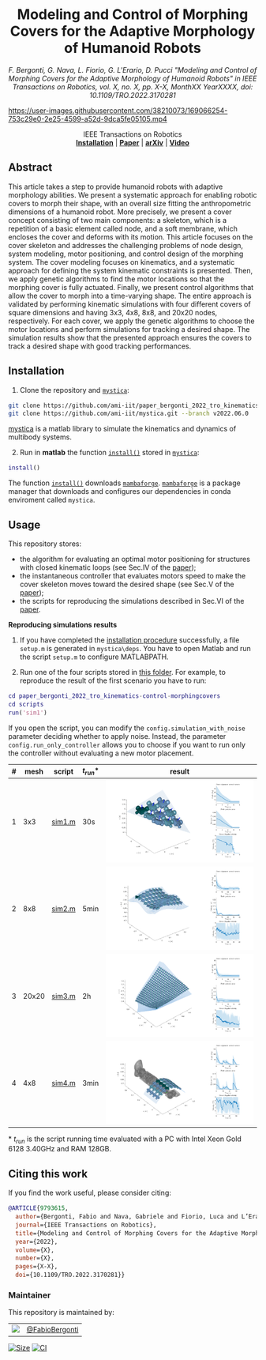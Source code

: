 <h1 align="center">
Modeling and Control of Morphing Covers for the Adaptive Morphology of Humanoid Robots
</h1>


<div align="center">


_F. Bergonti, G. Nava, L. Fiorio, G. L'Erario, D. Pucci "Modeling and Control of Morphing Covers for the Adaptive Morphology of Humanoid Robots" in 
IEEE Transactions on Robotics, vol. X, no. X, pp. X-X, MonthXX YearXXXX, doi: 10.1109/TRO.2022.3170281_

</div>

<p align="center">

https://user-images.githubusercontent.com/38210073/169066254-753c29e0-2e25-4599-a52d-9dca5fe05105.mp4

</p>

<div align="center">
  IEEE Transactions on Robotics
</div>

<div align="center">
  <a href="#installation"><b>Installation</b></a> |
  <a href="https://ieeexplore.ieee.org/document/9793615"><b>Paper</b></a> |
  <a href="https://arxiv.org/abs/2207.01025"><b>arXiv</b></a> |
  <a href="https://youtu.be/kMfXb2xqGn4"><b>Video</b></a>
</div>

## Abstract

This article takes a step to provide humanoid robots with adaptive morphology abilities. We present a systematic approach for enabling robotic covers to morph their shape, with an overall size fitting the anthropometric dimensions of a humanoid robot. More precisely, we present a cover concept consisting of two main components: a skeleton, which is a repetition of a basic element called node, and a soft membrane, which encloses the cover and deforms with its motion. This article focuses on the cover skeleton and addresses the challenging problems of node design, system modeling, motor positioning, and control design of the morphing system. The cover modeling focuses on kinematics, and a systematic approach for defining the system kinematic constraints is presented. Then, we apply genetic algorithms to find the motor locations so that the morphing cover is fully actuated. Finally, we present control algorithms that allow the cover to morph into a time-varying shape. The entire approach is validated by performing kinematic simulations with four different covers of square dimensions and having 3x3, 4x8, 8x8, and 20x20 nodes, respectively. For each cover, we apply the genetic algorithms to choose the motor locations and perform simulations for tracking a desired shape. The simulation results show that the presented approach ensures the covers to track a desired shape with good tracking performances.

## Installation

1. Clone the repository and [`mystica`](https://github.com/ami-iit/mystica/):
  ```bash
  git clone https://github.com/ami-iit/paper_bergonti_2022_tro_kinematics-control-morphingcovers.git
  git clone https://github.com/ami-iit/mystica.git --branch v2022.06.0
  ```
  [mystica](https://github.com/ami-iit/mystica/) is a matlab library to simulate the kinematics and dynamics of multibody systems.

2. Run in **matlab** the function [`install()`](https://github.com/ami-iit/mystica/blob/main/install.m) stored in [`mystica`](https://github.com/ami-iit/mystica/):
  ``` matlab
  install()
  ```
The function [`install()`](https://github.com/ami-iit/mystica/blob/main/install.m) downloads [`mambaforge`](https://github.com/conda-forge/miniforge#mambaforge). [`mambaforge`](https://github.com/conda-forge/miniforge#mambaforge) is a package manager that downloads and configures our dependencies in conda enviroment called `mystica`.

## Usage

This repository stores:
- the algorithm for evaluating an optimal motor positioning for structures with closed kinematic loops (see Sec.IV of the [paper](https://ieeexplore.ieee.org/document/9793615));
- the instantaneous controller that evaluates motors speed to make the cover skeleton moves toward the desired shape (see Sec.V of the [paper](https://ieeexplore.ieee.org/document/9793615));
- the scripts for reproducing the simulations described in Sec.VI of the [paper](https://ieeexplore.ieee.org/document/9793615).

**Reproducing simulations results**

1. If you have completed the [installation procedure](#installation) successfully, a file `setup.m` is generated in `mystica\deps`. You have to open Matlab and run the script `setup.m` to configure MATLABPATH.

2. Run one of the four scripts stored in [this folder](scripts). For example, to reproduce the result of the first scenario you have to run:
``` matlab
cd paper_bergonti_2022_tro_kinematics-control-morphingcovers
cd scripts
run('sim1')
```

If you open the script, you can modify the `config.simulation_with_noise` parameter deciding whether to apply noise. Instead, the parameter `config.run_only_controller` allows you to choose if you want to run only the controller without evaluating a new motor placement.

| # | mesh | script  | $t_{run}$* | result |
| - | - | - | - | - |
| 1 | 3x3   | [sim1.m](scripts/sim1.m) | 30s  | ![](images/sim1.png) |
| 2 | 8x8   | [sim2.m](scripts/sim2.m) | 5min | ![](images/sim2.png) |
| 3 | 20x20 | [sim3.m](scripts/sim3.m) | 2h   | ![](images/sim3.png) |
| 4 | 4x8   | [sim4.m](scripts/sim4.m) | 3min | ![](images/sim4.png) |

\* $t_{run}$ is the script running time evaluated with a PC with Intel Xeon Gold 6128 3.40GHz and RAM 128GB.

## Citing this work

If you find the work useful, please consider citing:

```bibtex
@ARTICLE{9793615,
  author={Bergonti, Fabio and Nava, Gabriele and Fiorio, Luca and L’Erario, Giuseppe and Pucci, Daniele},
  journal={IEEE Transactions on Robotics},
  title={Modeling and Control of Morphing Covers for the Adaptive Morphology of Humanoid Robots},
  year={2022},
  volume={X},
  number={X},
  pages={X-X},
  doi={10.1109/TRO.2022.3170281}}
```

### Maintainer

This repository is maintained by:

| | |
|:---:|:---:|
| [<img src="https://github.com/FabioBergonti.png" width="40">](https://github.com/FabioBergonti) | [@FabioBergonti](https://github.com/FabioBergonti) |

<p align="left">
   <a href="https://github.com/ami-iit/paper_bergonti_2022_tro_kinematics-control-morphingcovers/blob/master/LICENSE"><img src="https://img.shields.io/github/license/ami-iit/paper_bergonti_2022_tro_kinematics-control-morphingcovers" alt="Size" class="center"/></a>
  <a href="https://github.com/ami-iit/paper_bergonti_2022_tro_kinematics-control-morphingcovers/actions/workflows/matlab_ci.yml"><img src="https://github.com/ami-iit/paper_bergonti_2022_tro_kinematics-control-morphingcovers/actions/workflows/matlab_ci.yml/badge.svg?branch=main" alt="CI"/></a>
</p>

